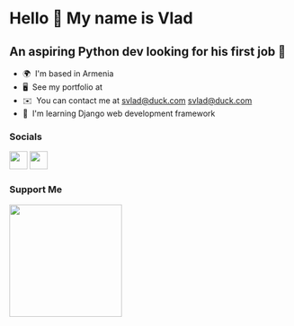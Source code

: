 Hello 👋 My name is Vlad
================================

An aspiring Python dev looking for his first job 🍜
----------------------------------

* 🌍  I'm based in Armenia
* 🖥️  See my portfolio at 
* ✉️  You can contact me at [svlad@duck.com](mailto:svlad@duck.com) svlad@duck.com
* 🧠  I'm learning Django web development framework 

### Socials

<p align="left"> <a href="https://www.linkedin.com/in/vladislav-balkhanov-544405168/" target="_blank" rel="noreferrer"><img src="https://raw.githubusercontent.com/danielcranney/readme-generator/main/public/icons/socials/linkedin.svg" width="32" height="32" /></a> <a href="https://www.twitter.com/vlad_seiilaa" target="_blank" rel="noreferrer"><img src="https://raw.githubusercontent.com/danielcranney/readme-generator/main/public/icons/socials/twitter.svg" width="32" height="32" /></a></p>

### Support Me

<a href="https://www.buymeacoffee.com/vseiilaa"><img src="https://cdn.buymeacoffee.com/buttons/v2/default-yellow.png" width="200" /></a>

